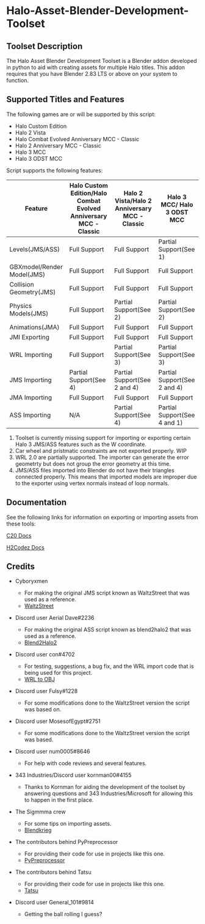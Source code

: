 # Halo-Asset-Blender-Development-Toolset

## Toolset Description
The Halo Asset Blender Development Toolset is a Blender addon developed in python to aid with creating assets for multiple Halo titles. This addon requires that you have Blender 2.83 LTS or above on your system to function.

## Supported Titles and Features
The following games are or will be supported by this script:

 * Halo Custom Edition
 * Halo 2 Vista
 * Halo Combat Evolved Anniversary MCC - Classic
 * Halo 2 Anniversary MCC - Classic
 * Halo 3 MCC
 * Halo 3 ODST MCC

Script supports the following features:

Feature                    | Halo Custom Edition/Halo Combat Evolved Anniversary MCC - Classic | Halo 2 Vista/Halo 2 Anniversary MCC - Classic  | Halo 3 MCC/ Halo 3 ODST MCC
-------------------------- | ----------------------------------------------------------------- | ---------------------------------------------- | ------------------------------------------
Levels(JMS/ASS)            | Full Support                                                      | Full Support                                   | Partial Support(See 1)     
GBXmodel/Render Model(JMS) | Full Support                                                      | Full Support                                   | Full Support 
Collision Geometry(JMS)    | Full Support                                                      | Full Support                                   | Full Support 
Physics Models(JMS)        | Full Support                                                      | Partial Support(See 2)                         | Partial Support(See 2)
Animations(JMA)            | Full Support                                                      | Full Support                                   | Full Support
JMI Exporting              | Full Support                                                      | Full Support                                   | Full Support
WRL Importing              | Full Support                                                      | Partial Support(See 3)                         | Partial Support(See 3)
JMS Importing              | Partial Support(See 4)                                            | Partial Support(See 2 and 4)                   | Partial Support(See 2 and 4)
JMA Importing              | Full Support                                                      | Full Support                                   | Full Support
ASS Importing              | N/A                                                               | Partial Support(See 4)                         | Partial Support(See 4 and 1) 

 1. Toolset is currently missing support for importing or exporting certain Halo 3 JMS/ASS features such as the W coordinate.
 2. Car wheel and pristmatic constraints are not exported properly. WIP
 3. WRL 2.0 are partially supported. The importer can generate the error geometrty but does not group the error geometry at this time.
 4. JMS/ASS files imported into Blender do not have their triangles connected properly. This means that imported models are improper due to the exporter using vertex normals instead of loop normals.

## Documentation
See the following links for information on exporting or importing assets from these tools:

[C20 Docs](https://c20.reclaimers.net/)

[H2Codez Docs](https://num0005.github.io/h2codez_docs/w/home.html)

## Credits

 * Cyboryxmen
   * For making the original JMS script known as WaltzStreet that was used as a reference.
   * [WaltzStreet](http://forum.halomaps.org/index.cfm?page=topic&topicID=42486)

 * Discord user Aerial Dave#2236
   * For making the original ASS script known as blend2halo2 that was used as a reference.
   * [Blend2Halo2](http://forum.halomaps.org/index.cfm?page=topic&topicID=48139)

 * Discord user con#4702
   * For testing, suggestions, a bug fix, and the WRL import code that is being used for this project.
   * [WRL to OBJ](https://github.com/csauve/mek/blob/wrl-to-obj-colors/tools_misc/wrl_to_obj.py)

 * Discord user Fulsy#1228
   * For some modifications done to the WaltzStreet version the script was based on.

 * Discord user MosesofEgypt#2751
   * For some modifications done to the WaltzStreet version the script was based.

 * Discord user num0005#8646
   * For help with code reviews and several features.

 * 343 Industries/Discord user kornman00#4155
   * Thanks to Kornman for aiding the development of the toolset by answering questions and 343 Industries/Microsoft for allowing this to happen in the first place.

 * The Sigmmma crew
   * For some tips on importing assets.
   * [Blendkrieg](https://github.com/Sigmmma/Blendkrieg)

 * The contributors behind PyPreprocessor
   * For providing their code for use in projects like this one.
   * [PyPreprocessor](https://github.com/interpreters/pypreprocessor)

 * The contributors behind Tatsu
   * For providing their code for use in projects like this one.
   * [Tatsu](https://github.com/neogeny/TatSu)

 * Discord user General_101#9814
   * Getting the ball rolling I guess?
